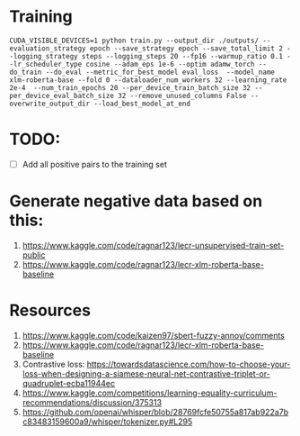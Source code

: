 # Training
```
CUDA_VISIBLE_DEVICES=1 python train.py --output_dir ./outputs/ --evaluation_strategy epoch --save_strategy epoch --save_total_limit 2 --logging_strategy steps --logging_steps 20 --fp16 --warmup_ratio 0.1 --lr_scheduler_type cosine --adam_eps 1e-6 --optim adamw_torch --do_train --do_eval --metric_for_best_model eval_loss  --model_name xlm-roberta-base --fold 0 --dataloader_num_workers 32 --learning_rate 2e-4  --num_train_epochs 20 --per_device_train_batch_size 32 --per_device_eval_batch_size 32 --remove_unused_columns False --overwrite_output_dir --load_best_model_at_end
```

# TODO:
- [ ] Add all positive pairs to the training set

# Generate negative data based on this:
1. https://www.kaggle.com/code/ragnar123/lecr-unsupervised-train-set-public
2. https://www.kaggle.com/code/ragnar123/lecr-xlm-roberta-base-baseline

# Resources
1. https://www.kaggle.com/code/kaizen97/sbert-fuzzy-annoy/comments
2. https://www.kaggle.com/code/ragnar123/lecr-xlm-roberta-base-baseline
3. Contrastive loss: https://towardsdatascience.com/how-to-choose-your-loss-when-designing-a-siamese-neural-net-contrastive-triplet-or-quadruplet-ecba11944ec
4. https://www.kaggle.com/competitions/learning-equality-curriculum-recommendations/discussion/375313
5. https://github.com/openai/whisper/blob/28769fcfe50755a817ab922a7bc83483159600a9/whisper/tokenizer.py#L295